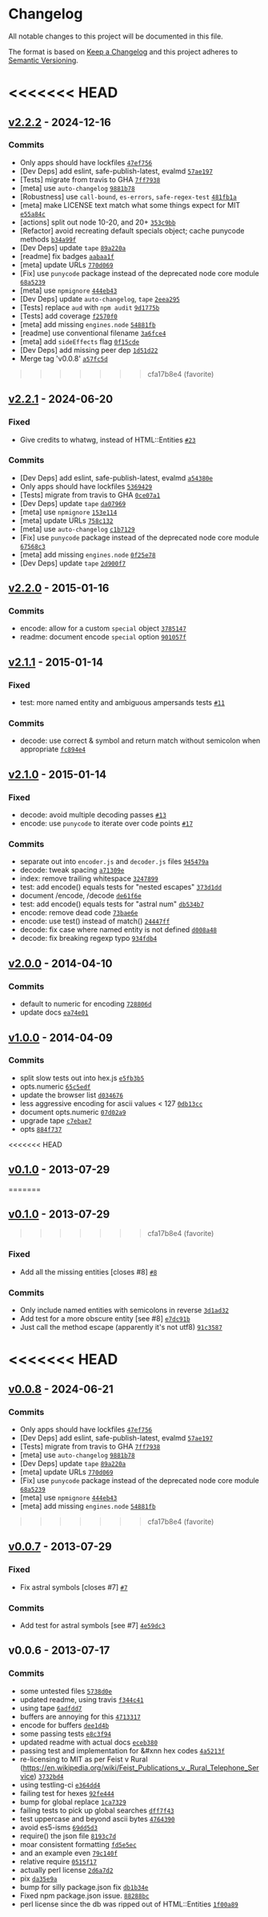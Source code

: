 # Changelog

All notable changes to this project will be documented in this file.

The format is based on [Keep a Changelog](https://keepachangelog.com/en/1.0.0/)
and this project adheres to [Semantic Versioning](https://semver.org/spec/v2.0.0.html).

<<<<<<< HEAD
=======
## [v2.2.2](https://github.com/ljharb/ent/compare/v2.2.1...v2.2.2) - 2024-12-16

### Commits

- Only apps should have lockfiles [`47ef756`](https://github.com/ljharb/ent/commit/47ef75666d9ba7a6489aef7009ad669c31052a74)
- [Dev Deps] add eslint, safe-publish-latest, evalmd [`57ae197`](https://github.com/ljharb/ent/commit/57ae197213eef40b8983f0edd69a9c92d13b305e)
- [Tests] migrate from travis to GHA [`7ff7938`](https://github.com/ljharb/ent/commit/7ff79385290a1a1478fdc0f151b85cc0452dcdf2)
- [meta] use `auto-changelog` [`9881b78`](https://github.com/ljharb/ent/commit/9881b781217b7ba031d2717bf4994391ac38e38a)
- [Robustness] use `call-bound`, `es-errors`, `safe-regex-test` [`481fb1a`](https://github.com/ljharb/ent/commit/481fb1ac7acbfd1afeb094a6d5888f869d8094ca)
- [meta] make LICENSE text match what some things expect for MIT [`e55a84c`](https://github.com/ljharb/ent/commit/e55a84c65f8e7226a7c11c1e55326c3e88ed5c00)
- [actions] split out node 10-20, and 20+ [`353c9bb`](https://github.com/ljharb/ent/commit/353c9bbca2babaf825680489d84288b8be1e29e1)
- [Refactor] avoid recreating default specials object; cache punycode methods [`b34a99f`](https://github.com/ljharb/ent/commit/b34a99fdcdce44af456f4df792fcae18b3f415ea)
- [Dev Deps] update `tape` [`89a220a`](https://github.com/ljharb/ent/commit/89a220aa63dbb9b6e349a78ebea401c00e288da9)
- [readme] fix badges [`aabaa1f`](https://github.com/ljharb/ent/commit/aabaa1f771038184f088b3c9b0b450e5a875216c)
- [meta] update URLs [`770d069`](https://github.com/ljharb/ent/commit/770d069cb8c2e35539359e7da4460f1293fb1136)
- [Fix] use `punycode` package instead of the deprecated node core module [`68a5239`](https://github.com/ljharb/ent/commit/68a52399264bc8770e84bb54a6bb21dac49e1c5e)
- [meta] use `npmignore` [`444eb43`](https://github.com/ljharb/ent/commit/444eb43cc23b455ebb42353dd85425c6e5413bf4)
- [Dev Deps] update `auto-changelog`, `tape` [`2eea295`](https://github.com/ljharb/ent/commit/2eea295755a910c156c25a1bae033a97de1f7db5)
- [Tests] replace `aud` with `npm audit` [`9d1775b`](https://github.com/ljharb/ent/commit/9d1775ba68de03dddf4cf1706136cedcc9f6118f)
- [Tests] add coverage [`f2570f0`](https://github.com/ljharb/ent/commit/f2570f07fca5ee2d0c7fe87aface1815fa8eafb9)
- [meta] add missing `engines.node` [`54881fb`](https://github.com/ljharb/ent/commit/54881fb5c5c93f81b24e97e4f9c53327e8ab9b2c)
- [readme] use conventional filename [`3a6fce4`](https://github.com/ljharb/ent/commit/3a6fce4da15b0f6f9daf5b27a52a165e152c9666)
- [meta] add `sideEffects` flag [`0f15cde`](https://github.com/ljharb/ent/commit/0f15cde5a1ce6a200ebf7a38bfdebd323fbe3741)
- [Dev Deps] add missing peer dep [`1d51d22`](https://github.com/ljharb/ent/commit/1d51d221fa6fa8f602e5bf3a36855292d84d10d4)
- Merge tag 'v0.0.8' [`a57fc5d`](https://github.com/ljharb/ent/commit/a57fc5d75157a9f104d324881a49046ecec7daca)

>>>>>>> cfa17b8e4 (favorite)
## [v2.2.1](https://github.com/ljharb/ent/compare/v2.2.0...v2.2.1) - 2024-06-20

### Fixed

- Give credits to whatwg, instead of HTML::Entities [`#23`](https://github.com/ljharb/ent/issues/23)

### Commits

- [Dev Deps] add eslint, safe-publish-latest, evalmd [`a54380e`](https://github.com/ljharb/ent/commit/a54380eaffed5ccfae21a4e0640e617ccef86b28)
- Only apps should have lockfiles [`5369429`](https://github.com/ljharb/ent/commit/5369429bd16928ac27ae8c7c91545b949675042c)
- [Tests] migrate from travis to GHA [`0ce07a1`](https://github.com/ljharb/ent/commit/0ce07a1c5fccdb08f5ee19641ae1c7bcada94b6f)
- [Dev Deps] update `tape` [`da07969`](https://github.com/ljharb/ent/commit/da0796947aa34219e2d834a77de3c3c667375399)
- [meta] use `npmignore` [`153e114`](https://github.com/ljharb/ent/commit/153e1143f5321bb180220bd4271a9f087a0e520e)
- [meta] update URLs [`758c132`](https://github.com/ljharb/ent/commit/758c1323e90bfd75747e38649039fd36fef70143)
- [meta] use `auto-changelog` [`c1b7129`](https://github.com/ljharb/ent/commit/c1b7129c44feb628d87da7510277ef12a62e8f2a)
- [Fix] use `punycode` package instead of the deprecated node core module [`67568c3`](https://github.com/ljharb/ent/commit/67568c3a62938b1a89b375efc4f9222e86cb4563)
- [meta] add missing `engines.node` [`0f25e78`](https://github.com/ljharb/ent/commit/0f25e78fe5ff66479eb5ad5957f9feda034de738)
- [Dev Deps] update `tape` [`2d900f7`](https://github.com/ljharb/ent/commit/2d900f7b1f1865e1990f93cb0e6c30fb3a73eca9)

## [v2.2.0](https://github.com/ljharb/ent/compare/v2.1.1...v2.2.0) - 2015-01-16

### Commits

- encode: allow for a custom `special` object [`3785147`](https://github.com/ljharb/ent/commit/3785147a11a4299c2d52c1bc2f8d0545f0278ba8)
- readme: document encode `special` option [`901057f`](https://github.com/ljharb/ent/commit/901057f55fa0a225602e31da385e31666093ec2d)

## [v2.1.1](https://github.com/ljharb/ent/compare/v2.1.0...v2.1.1) - 2015-01-14

### Fixed

- test: more named entity and ambiguous ampersands tests [`#11`](https://github.com/ljharb/ent/issues/11)

### Commits

- decode: use correct & symbol and return match without semicolon when appropriate [`fc894e4`](https://github.com/ljharb/ent/commit/fc894e4bd69fb05ea454f24a699c2f56c12c663f)

## [v2.1.0](https://github.com/ljharb/ent/compare/v2.0.0...v2.1.0) - 2015-01-14

### Fixed

- decode: avoid multiple decoding passes [`#13`](https://github.com/ljharb/ent/issues/13)
- encode: use `punycode` to iterate over code points [`#17`](https://github.com/ljharb/ent/issues/17)

### Commits

- separate out into `encoder.js` and `decoder.js` files [`945479a`](https://github.com/ljharb/ent/commit/945479ac2a43d2128558d9358c36b7915b8950d0)
- decode: tweak spacing [`a71309e`](https://github.com/ljharb/ent/commit/a71309edd7e10e6df4639d2a82fae0101bc4e259)
- index: remove trailing whitespace [`3247899`](https://github.com/ljharb/ent/commit/32478992d1b4231ef663abc20b35b08c5be68795)
- test: add encode() equals tests for "nested escapes" [`373d1dd`](https://github.com/ljharb/ent/commit/373d1dd8bc3218c09e06d30737d1a736a5c0fe49)
- document /encode, /decode [`de61f6e`](https://github.com/ljharb/ent/commit/de61f6e1e0b696559755a83e174278244a4959b9)
- test: add encode() equals tests for "astral num" [`db534b7`](https://github.com/ljharb/ent/commit/db534b71dcb057db3e209e53418bbcec286c8ec7)
- encode: remove dead code [`73bae6e`](https://github.com/ljharb/ent/commit/73bae6e6c71c60420880d7b2512dc1e017644e3c)
- encode: use test() instead of match() [`24447ff`](https://github.com/ljharb/ent/commit/24447ffaa968e50c0f901504607c747fce04d785)
- decode: fix case where named entity is not defined [`d008a48`](https://github.com/ljharb/ent/commit/d008a48036a7074369c85c3a049849b11bacd062)
- decode: fix breaking regexp typo [`934fdb4`](https://github.com/ljharb/ent/commit/934fdb46fb3a286fc24b066f08a3d6b305d8072c)

## [v2.0.0](https://github.com/ljharb/ent/compare/v1.0.0...v2.0.0) - 2014-04-10

### Commits

- default to numeric for encoding [`728806d`](https://github.com/ljharb/ent/commit/728806d8a6761abf4084d262b9e4d45d100315e0)
- update docs [`ea74e01`](https://github.com/ljharb/ent/commit/ea74e01b157073f9b28977e556a3eef83d960ea3)

## [v1.0.0](https://github.com/ljharb/ent/compare/v0.1.0...v1.0.0) - 2014-04-09

### Commits

- split slow tests out into hex.js [`e5fb3b5`](https://github.com/ljharb/ent/commit/e5fb3b5db8bc87d530488fb058d2361306de0138)
- opts.numeric [`65c5edf`](https://github.com/ljharb/ent/commit/65c5edfe4ec158356c84674d9f398c50dc90871e)
- update the browser list [`d034676`](https://github.com/ljharb/ent/commit/d0346761d5f55b0e677d550574449a5d2141feba)
- less aggressive encoding for ascii values &lt; 127 [`0db13cc`](https://github.com/ljharb/ent/commit/0db13cc70f1a1f1b3a29e09915c3a705aac0649d)
- document opts.numeric [`07d02a9`](https://github.com/ljharb/ent/commit/07d02a9afe029efe3cc06c39fa1fd94543f499d5)
- upgrade tape [`c7ebae7`](https://github.com/ljharb/ent/commit/c7ebae716d01170520c920938d88329ddd1c10f4)
- opts [`884f737`](https://github.com/ljharb/ent/commit/884f737e9a92dd81c9f1db1316672da06823f40b)

<<<<<<< HEAD
## [v0.1.0](https://github.com/ljharb/ent/compare/v0.0.7...v0.1.0) - 2013-07-29
=======
## [v0.1.0](https://github.com/ljharb/ent/compare/v0.0.8...v0.1.0) - 2013-07-29
>>>>>>> cfa17b8e4 (favorite)

### Fixed

- Add all the missing entities [closes #8] [`#8`](https://github.com/ljharb/ent/issues/8)

### Commits

- Only include named entities with semicolons in reverse [`3d1ad32`](https://github.com/ljharb/ent/commit/3d1ad3270a3c11c9aa12cf1e4a9d2624c6c71b26)
- Add test for a more obscure entity [see #8] [`e7dc91b`](https://github.com/ljharb/ent/commit/e7dc91b728d6de0af74ff10c1e12200c19249f6b)
- Just call the method escape (apparently it's not utf8) [`91c3587`](https://github.com/ljharb/ent/commit/91c35879dd9b9db68f4e9bfa754fa947544e9924)

<<<<<<< HEAD
=======
## [v0.0.8](https://github.com/ljharb/ent/compare/v0.0.7...v0.0.8) - 2024-06-21

### Commits

- Only apps should have lockfiles [`47ef756`](https://github.com/ljharb/ent/commit/47ef75666d9ba7a6489aef7009ad669c31052a74)
- [Dev Deps] add eslint, safe-publish-latest, evalmd [`57ae197`](https://github.com/ljharb/ent/commit/57ae197213eef40b8983f0edd69a9c92d13b305e)
- [Tests] migrate from travis to GHA [`7ff7938`](https://github.com/ljharb/ent/commit/7ff79385290a1a1478fdc0f151b85cc0452dcdf2)
- [meta] use `auto-changelog` [`9881b78`](https://github.com/ljharb/ent/commit/9881b781217b7ba031d2717bf4994391ac38e38a)
- [Dev Deps] update `tape` [`89a220a`](https://github.com/ljharb/ent/commit/89a220aa63dbb9b6e349a78ebea401c00e288da9)
- [meta] update URLs [`770d069`](https://github.com/ljharb/ent/commit/770d069cb8c2e35539359e7da4460f1293fb1136)
- [Fix] use `punycode` package instead of the deprecated node core module [`68a5239`](https://github.com/ljharb/ent/commit/68a52399264bc8770e84bb54a6bb21dac49e1c5e)
- [meta] use `npmignore` [`444eb43`](https://github.com/ljharb/ent/commit/444eb43cc23b455ebb42353dd85425c6e5413bf4)
- [meta] add missing `engines.node` [`54881fb`](https://github.com/ljharb/ent/commit/54881fb5c5c93f81b24e97e4f9c53327e8ab9b2c)

>>>>>>> cfa17b8e4 (favorite)
## [v0.0.7](https://github.com/ljharb/ent/compare/v0.0.6...v0.0.7) - 2013-07-29

### Fixed

- Fix astral symbols [closes #7] [`#7`](https://github.com/ljharb/ent/issues/7)

### Commits

- Add test for astral symbols [see #7] [`4e59dc3`](https://github.com/ljharb/ent/commit/4e59dc3c4ae3921340c16729bb36c4b8334cbd2b)

## v0.0.6 - 2013-07-17

### Commits

- some untested files [`5738d0e`](https://github.com/ljharb/ent/commit/5738d0e2b61cef5b86d6187f79b9cf0a1776ac6c)
- updated readme, using travis [`f344c41`](https://github.com/ljharb/ent/commit/f344c414488826ffde3b93f4a76080dc1c44c959)
- using tape [`6adfdd7`](https://github.com/ljharb/ent/commit/6adfdd7f45f1ee56e433cba8a23d4fa3e9b8707b)
- buffers are annoying for this [`4713317`](https://github.com/ljharb/ent/commit/4713317200dd4e098e1dfd3909548b9394cfa96b)
- encode for buffers [`dee1d4b`](https://github.com/ljharb/ent/commit/dee1d4ba651e503e458271ecdd4d81f135ffb910)
- some passing tests [`e8c3f94`](https://github.com/ljharb/ent/commit/e8c3f94901a2679905978cd37b052f673c36994c)
- updated readme with actual docs [`eceb380`](https://github.com/ljharb/ent/commit/eceb380a7f250869d2c28ada25f32361c79b62fe)
- passing test and implementation for &#xnn hex codes [`4a5213f`](https://github.com/ljharb/ent/commit/4a5213f5e107ce276ce885fe319fc09b4d7cdf1c)
- re-licensing to MIT as per Feist v Rural (https://en.wikipedia.org/wiki/Feist_Publications_v._Rural_Telephone_Service) [`3732bd4`](https://github.com/ljharb/ent/commit/3732bd41ea1470fdf6465c6091736b0dc0ae9056)
- using testling-ci [`e364dd4`](https://github.com/ljharb/ent/commit/e364dd43bab60ab44ae29a185501450c799f310f)
- failing test for hexes [`92fe444`](https://github.com/ljharb/ent/commit/92fe444d6cfae785d662137c07324fce1cc0283b)
- bump for global replace [`1ca7329`](https://github.com/ljharb/ent/commit/1ca7329895a5942206038ec5ce6d12f6c0673e97)
- failing tests to pick up global searches [`dff7f43`](https://github.com/ljharb/ent/commit/dff7f439ffe96f7ac97c7feb26a67ad553b7dbcb)
- test uppercase and beyond ascii bytes [`4764390`](https://github.com/ljharb/ent/commit/47643905b1dd20d2e1490d5189f7fbae16cedc29)
- avoid es5-isms [`69dd5d3`](https://github.com/ljharb/ent/commit/69dd5d3900c25ed9164a323b8956282de5b63188)
- require() the json file [`8193c7d`](https://github.com/ljharb/ent/commit/8193c7d85296f76e09fa1dbc92349791057f9f0c)
- moar consistent formatting [`fd5e5ec`](https://github.com/ljharb/ent/commit/fd5e5ec4c48b7800a4fc3bf7979a0045f9ff859e)
- and an example even [`79c140f`](https://github.com/ljharb/ent/commit/79c140fd133e01e9f2ded46517d2957febc3b1cd)
- relative require [`0515f17`](https://github.com/ljharb/ent/commit/0515f171205467a5bfcccfab60a1a75ee1561506)
- actually perl license [`2d6a7d2`](https://github.com/ljharb/ent/commit/2d6a7d2bae49bf0daacf916970c632f431d0284e)
- pix [`da35e9a`](https://github.com/ljharb/ent/commit/da35e9a0fc6d24539aa62a98a1c9f5a1a4126db0)
- bump for silly package.json fix [`db1b34e`](https://github.com/ljharb/ent/commit/db1b34edecca08830f157f7f5609f581d3055758)
- Fixed npm package.json issue. [`88288bc`](https://github.com/ljharb/ent/commit/88288bc375c2febe4c1203a4d23e921ffb06f86a)
- perl license since the db was ripped out of HTML::Entities [`1f00a89`](https://github.com/ljharb/ent/commit/1f00a89f010f7b2eacf5064ecaebfb131ca5839a)

